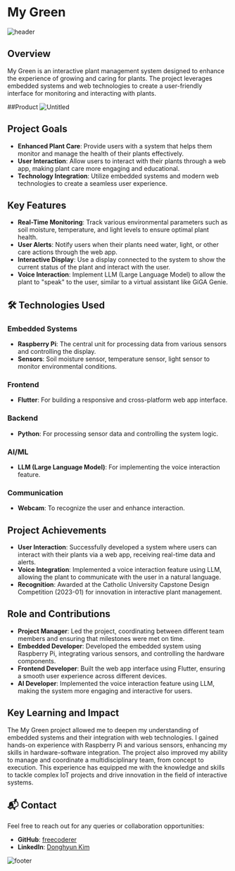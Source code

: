 # My Green

![header](https://capsule-render.vercel.app/api?type=waving&color=7F7FD5&text=My%20Green&height=100&fontSize=40&fontColor=ffffff)

## Overview
My Green is an interactive plant management system designed to enhance the experience of growing and caring for plants. The project leverages embedded systems and web technologies to create a user-friendly interface for monitoring and interacting with plants. 

##Product
![Untitled](https://github.com/HoChanny/MyGreen/assets/91381230/dd2c1b48-2db7-461c-9ba3-a7a58972a786)


## Project Goals
- **Enhanced Plant Care**: Provide users with a system that helps them monitor and manage the health of their plants effectively.
- **User Interaction**: Allow users to interact with their plants through a web app, making plant care more engaging and educational.
- **Technology Integration**: Utilize embedded systems and modern web technologies to create a seamless user experience.

## Key Features
- **Real-Time Monitoring**: Track various environmental parameters such as soil moisture, temperature, and light levels to ensure optimal plant health.
- **User Alerts**: Notify users when their plants need water, light, or other care actions through the web app.
- **Interactive Display**: Use a display connected to the system to show the current status of the plant and interact with the user.
- **Voice Interaction**: Implement LLM (Large Language Model) to allow the plant to "speak" to the user, similar to a virtual assistant like GiGA Genie.

## 🛠 Technologies Used
### Embedded Systems
- **Raspberry Pi**: The central unit for processing data from various sensors and controlling the display.
- **Sensors**: Soil moisture sensor, temperature sensor, light sensor to monitor environmental conditions.

### Frontend
- **Flutter**: For building a responsive and cross-platform web app interface.

### Backend
- **Python**: For processing sensor data and controlling the system logic.

### AI/ML
- **LLM (Large Language Model)**: For implementing the voice interaction feature.

### Communication
- **Webcam**: To recognize the user and enhance interaction.

## Project Achievements
- **User Interaction**: Successfully developed a system where users can interact with their plants via a web app, receiving real-time data and alerts.
- **Voice Integration**: Implemented a voice interaction feature using LLM, allowing the plant to communicate with the user in a natural language.
- **Recognition**: Awarded at the Catholic University Capstone Design Competition (2023-01) for innovation in interactive plant management.

## Role and Contributions
- **Project Manager**: Led the project, coordinating between different team members and ensuring that milestones were met on time.
- **Embedded Developer**: Developed the embedded system using Raspberry Pi, integrating various sensors, and controlling the hardware components.
- **Frontend Developer**: Built the web app interface using Flutter, ensuring a smooth user experience across different devices.
- **AI Developer**: Implemented the voice interaction feature using LLM, making the system more engaging and interactive for users.

## Key Learning and Impact
The My Green project allowed me to deepen my understanding of embedded systems and their integration with web technologies. I gained hands-on experience with Raspberry Pi and various sensors, enhancing my skills in hardware-software integration. The project also improved my ability to manage and coordinate a multidisciplinary team, from concept to execution. This experience has equipped me with the knowledge and skills to tackle complex IoT projects and drive innovation in the field of interactive systems.

## 📬 Contact
Feel free to reach out for any queries or collaboration opportunities:
- **GitHub**: [freecoderer](https://github.com/freecoderer)
- **LinkedIn**: [Donghyun Kim](https://www.linkedin.com/in/kdh1999dev)

![footer](https://capsule-render.vercel.app/api?section=footer&type=waving&color=7F7FD5)
